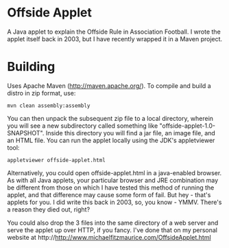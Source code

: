 Offside Applet
===============

A Java applet to explain the Offside Rule in Association Football. I wrote the applet itself back in 2003, but I have recently wrapped it in a Maven project. 

Building
===========

Uses Apache Maven (http://maven.apache.org/). To compile and build a distro in zip format,
use:

    mvn clean assembly:assembly 

You can then unpack the subsequent zip file to a local directory, wherein you will see a new subdirectory called something like "offside-applet-1.0-SNAPSHOT". Inside this directory you will find a jar file, an image file, and an HTML file. You can run the applet locally using the JDK's appletviewer tool:

    appletviewer offside-applet.html

Alternatively, you could open offside-applet.html in a java-enabled browser. As with all Java applets, your particular browser and JRE combination may be different from those on which I have tested this method of running the applet, and that difference may cause some form of fail. But hey - that's applets for you. I did write this back in 2003, so, you know - YMMV. There's a reason they died out, right?

You could also drop the 3 files into the same directory of a web server and serve the applet up over HTTP, if you fancy. I've done that on my personal website at http://http://www.michaelfitzmaurice.com/OffsideApplet.html 



